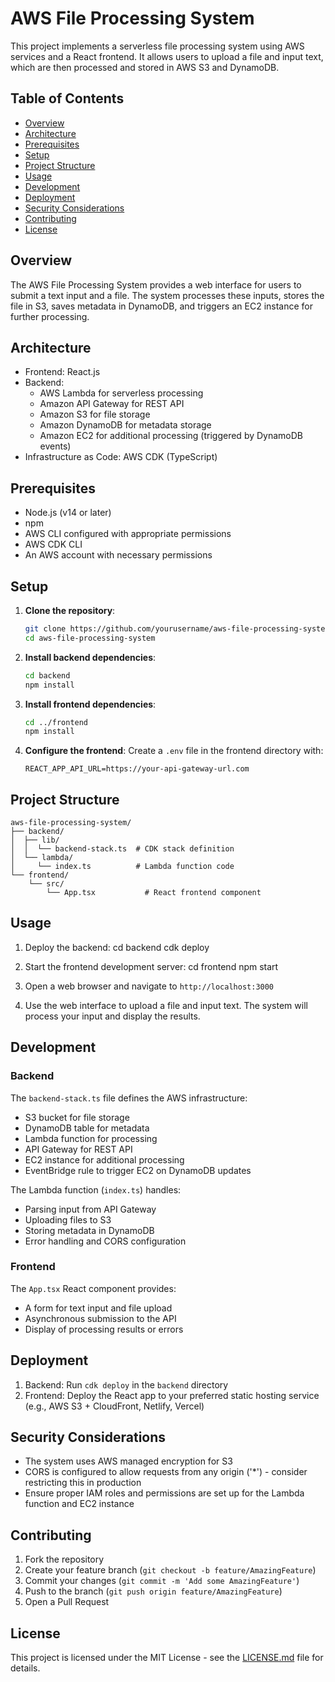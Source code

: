# AWS File Processing System

This project implements a serverless file processing system using AWS services and a React frontend. It allows users to upload a file and input text, which are then processed and stored in AWS S3 and DynamoDB.

## Table of Contents

- [Overview](#overview)
- [Architecture](#architecture)
- [Prerequisites](#prerequisites)
- [Setup](#setup)
- [Project Structure](#project-structure)
- [Usage](#usage)
- [Development](#development)
- [Deployment](#deployment)
- [Security Considerations](#security-considerations)
- [Contributing](#contributing)
- [License](#license)

## Overview

The AWS File Processing System provides a web interface for users to submit a text input and a file. The system processes these inputs, stores the file in S3, saves metadata in DynamoDB, and triggers an EC2 instance for further processing.

## Architecture

- Frontend: React.js
- Backend: 
  - AWS Lambda for serverless processing
  - Amazon API Gateway for REST API
  - Amazon S3 for file storage
  - Amazon DynamoDB for metadata storage
  - Amazon EC2 for additional processing (triggered by DynamoDB events)
- Infrastructure as Code: AWS CDK (TypeScript)

## Prerequisites

- Node.js (v14 or later)
- npm
- AWS CLI configured with appropriate permissions
- AWS CDK CLI
- An AWS account with necessary permissions
## Setup

1. **Clone the repository**:
    ```sh
    git clone https://github.com/yourusername/aws-file-processing-system.git
    cd aws-file-processing-system
    ```

2. **Install backend dependencies**:
    ```sh
    cd backend
    npm install
    ```
   
3. **Install frontend dependencies**:
    ```sh
    cd ../frontend
    npm install
    ```
   
4. **Configure the frontend**:
    Create a `.env` file in the frontend directory with:
    ```plaintext
    REACT_APP_API_URL=https://your-api-gateway-url.com
    ```
## Project Structure
```plaintext
aws-file-processing-system/
├── backend/
│  ├── lib/
│  │  └── backend-stack.ts  # CDK stack definition
│  └── lambda/
│     └── index.ts          # Lambda function code
└── frontend/
    └── src/
        └── App.tsx           # React frontend component
```
## Usage

1. Deploy the backend:
cd backend
cdk deploy

3. Start the frontend development server:
cd frontend
npm start
  
4. Open a web browser and navigate to `http://localhost:3000`

5. Use the web interface to upload a file and input text. The system will process your input and display the results.

## Development

### Backend

The `backend-stack.ts` file defines the AWS infrastructure:
- S3 bucket for file storage
- DynamoDB table for metadata
- Lambda function for processing
- API Gateway for REST API
- EC2 instance for additional processing
- EventBridge rule to trigger EC2 on DynamoDB updates

The Lambda function (`index.ts`) handles:
- Parsing input from API Gateway
- Uploading files to S3
- Storing metadata in DynamoDB
- Error handling and CORS configuration

### Frontend

The `App.tsx` React component provides:
- A form for text input and file upload
- Asynchronous submission to the API
- Display of processing results or errors

## Deployment

1. Backend: Run `cdk deploy` in the `backend` directory
2. Frontend: Deploy the React app to your preferred static hosting service (e.g., AWS S3 + CloudFront, Netlify, Vercel)

## Security Considerations

- The system uses AWS managed encryption for S3
- CORS is configured to allow requests from any origin ('*') - consider restricting this in production
- Ensure proper IAM roles and permissions are set up for the Lambda function and EC2 instance

## Contributing

1. Fork the repository
2. Create your feature branch (`git checkout -b feature/AmazingFeature`)
3. Commit your changes (`git commit -m 'Add some AmazingFeature'`)
4. Push to the branch (`git push origin feature/AmazingFeature`)
5. Open a Pull Request

## License

This project is licensed under the MIT License - see the [LICENSE.md](LICENSE.md) file for details.
